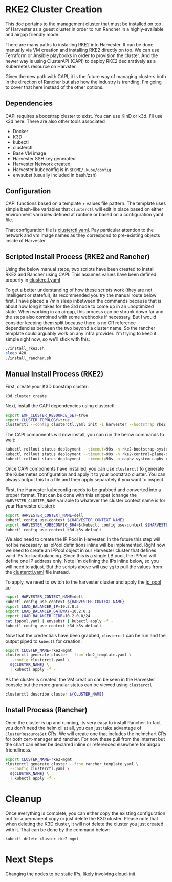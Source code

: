 # RKE2 Cluster Creation

This doc pertains to the management cluster that must be installed on top of Harvester as a guest cluster in order to run Rancher in a highly-available and airgap friendly mode.

There are many paths to installing RKE2 into Harvester. It can be done manually via VM creation and installing RKE2 directly on top. We can use Terraform or Ansible playbooks in order to provision the cluster. And the newer way is using ClusterAPI (CAPI) to deploy RKE2 declaratively as a Kubernetes resource on Harvster.

Given the new path with CAPI, it is the future way of managing clusters both in the direction of Rancher but also how the industry is trending, I'm going to cover that here instead of the other options.

## Dependencies

CAPI requires a bootstrap cluster to exist. You can use KinD or k3d. I'll use k3d here. There are also other tools associated

* Docker
* K3D
* kubectl
* clusterctl
* Base VM image
* Harvester SSH key generated
* Harvester Network created
* Harvester kubeconfig is in `$HOME/.kube/config`
* envsubst (usually included in bash/zsh)

## Configuration

CAPI functions based on a template + values file pattern. The template uses simple bash-like variables that `clusterctl` will edit in place based on either environment variables defined at runtime or based on a configuration yaml file.

That configuration file is [clusterctl.yaml](./clusterctl.yaml). Pay particular attention to the network and vm image names as they correspond to pre-existing objects inside of Harvester.

## Scripted Install Process (RKE2 and Rancher)

Using the below manual steps, two scripts have been created to install RKE2 and Rancher using CAPI. This assumes values have been defined properly in [clusterctl.yaml](./clusterctl.yaml)

To get a better understanding of how these scripts work (they are not intelligent or stateful), its recommended you try the manual route below first. I have placed a 7min sleep inbetween the commands because that is about how long it takes for the 3rd node to come up in an unoptimized state. When working in an airgap, this process can be shrunk down far and the steps also combined with some webhooks if necessary.  But I would consider keeping them split because there is no CR reference dependencies between the two beyond a cluster name. So the rancher template could arguably work on any infra provider. I'm trying to keep it simple right now, so we'll stick with this.

```bash
./install_rke2.sh
sleep 420
./install_rancher.sh
```

## Manual Install Process (RKE2)

First, create your K3D boostrap cluster:
```bash
k3d cluster create
```

Next, install the CAPI dependencies using clusterctl:
```bash
export EXP_CLUSTER_RESOURCE_SET=true
export CLUSTER_TOPOLOGY=true
clusterctl --config clusterctl.yaml init -i harvester --bootstrap rke2 --control-plane rke2
```

The CAPI components will now install, you can run the below commands to wait:
```bash
kubectl rollout status deployment --timeout=90s -n rke2-bootstrap-system rke2-bootstrap-controller-manager
kubectl rollout status deployment --timeout=90s -n rke2-control-plane-system rke2-control-plane-controller-manager
kubectl rollout status deployment --timeout=90s -n caphv-system caphv-controller-manager
```

Once CAPI components have installed, you can use `clusterctl` to generate the Kubernetes configuration and apply it to your bootstrap cluster. You can always output this to a file and then apply separately if you want to inspect. 

First, the Harvester kubeconfig needs to be grabbed and converted into a proper format. That can be done with this snippet (change the `HARVESTER_CLUSTER_NAME` variable to whatever the cluster context name is for your Harvester cluster):

```bash
export HARVESTER_CONTEXT_NAME=dell
kubectl config use-context ${HARVESTER_CONTEXT_NAME}
export HARVESTER_KUBECONFIG_B64=$(kubectl config use-context ${HARVESTER_CONTEXT_NAME} &>/dev/null && kubectl config view --minify --flatten | yq '.contexts[0].name = "'${HARVESTER_CONTEXT_NAME}'"' | yq '.current-context = "'${HARVESTER_CONTEXT_NAME}'"' | yq '.clusters[0].name = "'${HARVESTER_CONTEXT_NAME}'"' | yq '.contexts[0].context.cluster = "'${HARVESTER_CONTEXT_NAME}'"' | base64 -w0); \
kubectl config use-context k3d-k3s-default
```

We also need to create the IP Pool in Harvester. In the future this step will not be necessary as ipPool definitions inline will be implemented. Right now we need to create an IPPool object in our Harvester cluster that defines valid IPs for loadbalancing. Since this is a single LB pool, the IPPool will define one IP address only. Note I'm defining the IPs inline below, so you will need to adjust. But the scripts above will use `yq` to pull the values from the [clusterctl.yaml](./clusterctl.yaml) file instead.

To apply, we need to switch to the harvester cluster and apply the [ip_pool cr](./ippool.yaml):

```bash
export HARVESTER_CONTEXT_NAME=dell
kubectl config use-context ${HARVESTER_CONTEXT_NAME}
export LOAD_BALANCER_IP=10.2.0.3
export LOAD_BALANCER_GATEWAY=10.2.0.1
export LOAD_BALANCER_CIDR=10.2.0.0/24
cat ippool.yaml | envsubst | kubectl apply -f -
kubectl config use-context k3d-k3s-default
```

Now that the credentials have been grabbed, `clusterctl` can be run and the output piped to `kubectl` for creation:

```bash
export CLUSTER_NAME=rke2-mgmt
clusterctl generate cluster --from rke2_template.yaml \
  --config clusterctl.yaml \
  ${CLUSTER_NAME} \
  | kubectl apply -f -
```

As the cluster is created, the VM creation can be seen in the Harvester console but the more granular status can be viewed using `clusterctl`

```bash
clusterctl describe cluster ${CLUSTER_NAME}
```

## Install Process (Rancher)

Once the cluster is up and running, its very easy to install Rancher. In fact you don't need the helm cli at all, you can just take advantage of `ClusterResourceSet` CRs. We will create one that includes the helmchart CRs for both cert-manager and rancher. For now these pull from the internet but the chart can either be declared inline or referenced elsewhere for airgap friendliness.

```bash
export CLUSTER_NAME=rke2-mgmt
clusterctl generate cluster --from rancher_template.yaml \
  --config clusterctl.yaml \
  ${CLUSTER_NAME} \
  | kubectl apply -f -
```

# Cleanup

Once everything is complete, you can either copy the existing configuration out for a permanent copy or just delete the K3D cluster. Please note that when deleting the K3D cluster, it will not delete the cluster you just created with it. That can be done by the command below:

```bash
kubectl delete cluster rke2-mgmt
```

# Next Steps
Changing the nodes to be static IPs, likely involving cloud-init.